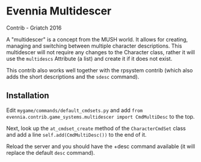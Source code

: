 # Evennia Multidescer

Contrib - Griatch 2016

A "multidescer" is a concept from the MUSH world. It allows for
creating, managing and switching between multiple character
descriptions. This multidescer will not require any changes to the
Character class, rather it will use the `multidescs` Attribute (a
list) and create it if it does not exist.

This contrib also works well together with the rpsystem contrib (which
also adds the short descriptions and the `sdesc` command).

## Installation

Edit `mygame/commands/default_cmdsets.py` and add
`from evennia.contrib.game_systems.multidescer import CmdMultiDesc` to the top.

Next, look up the `at_cmdset_create` method of the `CharacterCmdSet`
class and add a line `self.add(CmdMultiDesc())` to the end
of it.

Reload the server and you should have the +desc command available (it
will replace the default `desc` command).
